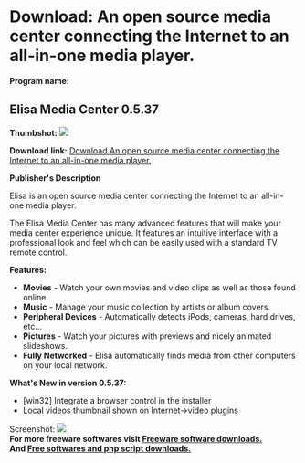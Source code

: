 # Download: An open source media center connecting the Internet to an all-in-one media player.

**Program name:**

## Elisa Media Center 0.5.37

  
**Thumbshot:** ![](http://www.freewarefiles.com/screenshot/elisamediacntr_md.jpg)   
  
**Download link:** [Download An open source media center connecting the Internet to an all-in-one media player.](http://freesoftwares.boysofts.com/Elisa-Media-Center_program_47730.html)  
  


**Publisher's Description**  
  


Elisa is an open source media center connecting the Internet to an all-in-one media player. 

The Elisa Media Center has many advanced features that will make your media center experience unique. It features an intuitive interface with a professional look and feel which can be easily used with a standard TV remote control. 

**Features:**

  * **Movies** \- Watch your own movies and video clips as well as those found online. 
  * **Music** \- Manage your music collection by artists or album covers. 
  * **Peripheral Devices** \- Automatically detects iPods, cameras, hard drives, etc... 
  * **Pictures** \- Watch your pictures with previews and nicely animated slideshows. 
  * **Fully Networked** \- Elisa automatically finds media from other computers on your local network. 

**What's New in version 0.5.37:**

  * [win32] Integrate a browser control in the installer 
  * Local videos thumbnail shown on Internet->video plugins 

  
  
Screenshot: ![](http://www.freewarefiles.com/screenshot/elisamediacntr.jpg)   
**For more freeware softwares visit [Freeware software downloads.](http://freesoftwares.boysofts.com/)**   
**And [Free softwares and php script downloads.](http://www.boysofts.com/)**
